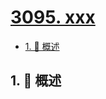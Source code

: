 # [3095. xxx](https://github.com/Tdahuyou/TNotes.leetcode/tree/main/notes/3095.%20xxx)

<!-- region:toc -->

- [1. 📝 概述](#1--概述)

<!-- endregion:toc -->

## 1. 📝 概述
